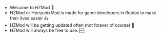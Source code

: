 - Welcome to HZMod 👋
- HZMod or HorizonixMod is made for game developers in Roblox to make their lives easier 👍
- HZMod will be getting updated often (not forever of course) 🙂
- HZMod will always be free to use. 🆓
